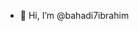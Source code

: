 - 👋 Hi, I’m @bahadi7ibrahim


<!---
bahadi7ibrahim/bahadi7ibrahim is a ✨ special ✨ repository because its `README.md` (this file) appears on your GitHub profile.
You can click the Preview link to take a look at your changes.
--->
